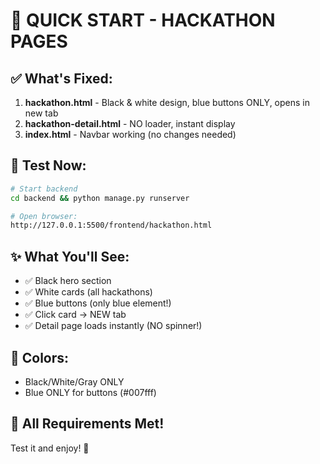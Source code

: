 # 🚀 QUICK START - HACKATHON PAGES

## ✅ What's Fixed:

1. **hackathon.html** - Black & white design, blue buttons ONLY, opens in new tab
2. **hackathon-detail.html** - NO loader, instant display
3. **index.html** - Navbar working (no changes needed)

## 🧪 Test Now:

```bash
# Start backend
cd backend && python manage.py runserver

# Open browser:
http://127.0.0.1:5500/frontend/hackathon.html
```

## ✨ What You'll See:

- ✅ Black hero section
- ✅ White cards (all hackathons)
- ✅ Blue buttons (only blue element!)
- ✅ Click card → NEW tab
- ✅ Detail page loads instantly (NO spinner!)

## 🎨 Colors:

- Black/White/Gray ONLY
- Blue ONLY for buttons (#007fff)

## 🎉 All Requirements Met!

Test it and enjoy! 🚀
